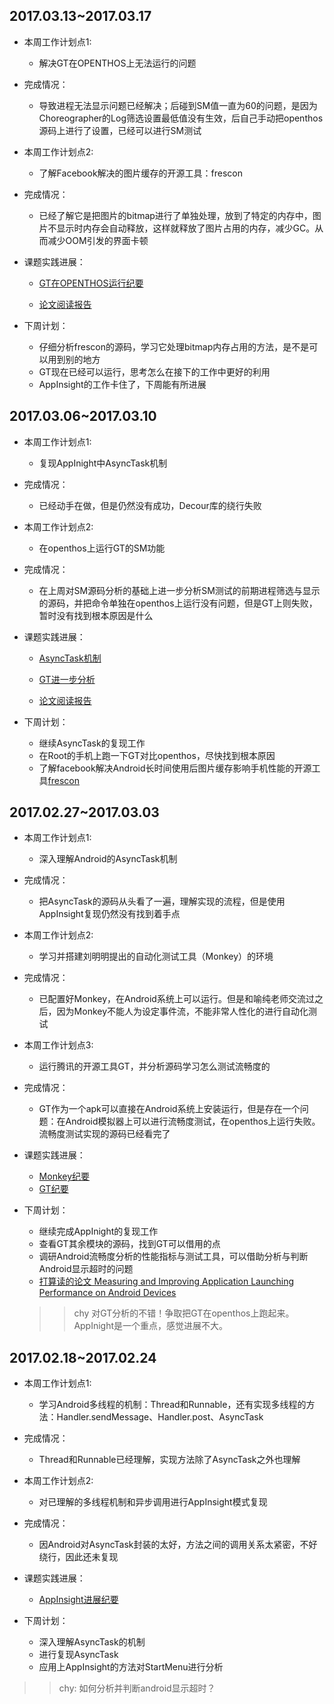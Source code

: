 ## 2017.03.13~2017.03.17

- 本周工作计划点1:
   
   - 解决GT在OPENTHOS上无法运行的问题
- 完成情况：
   
   - 导致进程无法显示问题已经解决；后碰到SM值一直为60的问题，是因为Choreographer的Log筛选设置最低值没有生效，后自己手动把openthos源码上进行了设置，已经可以进行SM测试
- 本周工作计划点2:
   
   - 了解Facebook解决的图片缓存的开源工具：frescon
- 完成情况：
   
   - 已经了解它是把图片的bitmap进行了单独处理，放到了特定的内存中，图片不显示时内存会自动释放，这样就释放了图片占用的内存，减少GC。从而减少OOM引发的界面卡顿
- 课题实践进展：
   
   - [GT在OPENTHOS运行纪要](https://github.com/openthos/research-analysis/blob/master/projects/android-log/GT/GT%E5%9C%A8OPENTHOS%E4%B8%8A%E5%AE%9E%E7%8E%B0.md)
   
   
   - [论文阅读报告](https://github.com/openthos/research-analysis/blob/master/developers/%E8%96%9B%E6%B5%B7%E9%BE%99/Testing%20for%20Poor%20Responsiveness%20in%20Android.docx)

- 下周计划：

  - 仔细分析frescon的源码，学习它处理bitmap内存占用的方法，是不是可以用到别的地方
  - GT现在已经可以运行，思考怎么在接下的工作中更好的利用
  - AppInsight的工作卡住了，下周能有所进展
  
## 2017.03.06~2017.03.10

- 本周工作计划点1:
   
   - 复现AppInight中AsyncTask机制
- 完成情况：
   
   - 已经动手在做，但是仍然没有成功，Decour库的绕行失败
- 本周工作计划点2:
   
   - 在openthos上运行GT的SM功能
- 完成情况：
   
   - 在上周对SM源码分析的基础上进一步分析SM测试的前期进程筛选与显示的源码，并把命令单独在openthos上运行没有问题，但是GT上则失败，暂时没有找到根本原因是什么
- 课题实践进展：
   
   - [AsyncTask机制](https://github.com/openthos/research-analysis/blob/master/projects/android-log/AsyncTask%E6%9C%BA%E5%88%B6%E8%A7%A3%E6%9E%90.md)
   
   - [GT进一步分析](https://github.com/openthos/research-analysis/blob/master/projects/android-log/GT/GT%E5%88%86%E6%9E%90.md)
   
   - [论文阅读报告](https://github.com/openthos/research-analysis/blob/master/developers/%E8%96%9B%E6%B5%B7%E9%BE%99/Reading_Report---Measuring%20and%20Improving%20Application%20Launching.docx)

- 下周计划：

  - 继续AsyncTask的复现工作
  - 在Root的手机上跑一下GT对比openthos，尽快找到根本原因
  - 了解facebook解决Android长时间使用后图片缓存影响手机性能的开源工具[frescon](https://www.fresco-cn.org/)
  



## 2017.02.27~2017.03.03

- 本周工作计划点1:
   
   - 深入理解Android的AsyncTask机制
- 完成情况：
   
   - 把AsyncTask的源码从头看了一遍，理解实现的流程，但是使用AppInsight复现仍然没有找到着手点
- 本周工作计划点2:
   
   - 学习并搭建刘明明提出的自动化测试工具（Monkey）的环境
- 完成情况：
   
   - 已配置好Monkey，在Android系统上可以运行。但是和喻纯老师交流过之后，因为Monkey不能人为设定事件流，不能非常人性化的进行自动化测试
- 本周工作计划点3:
   
   - 运行腾讯的开源工具GT，并分析源码学习怎么测试流畅度的
- 完成情况：
   
   - GT作为一个apk可以直接在Android系统上安装运行，但是存在一个问题：在Android模拟器上可以进行流畅度测试，在openthos上运行失败。流畅度测试实现的源码已经看完了
- 课题实践进展：
   
   - [Monkey纪要](https://github.com/openthos/research-analysis/blob/master/projects/android-log/Monkey%E4%BD%BF%E7%94%A8.md)
   
   - [GT纪要](https://github.com/openthos/research-analysis/blob/master/projects/android-log/GT/GT%E5%88%86%E6%9E%90.md)

- 下周计划：

  - 继续完成AppInight的复现工作
  - 查看GT其余模块的源码，找到GT可以借用的点
  - 调研Android流畅度分析的性能指标与测试工具，可以借助分析与判断Android显示超时的问题
  
  - [打算读的论文 Measuring and Improving Application Launching Performance on Android Devices](http://ieeexplore.ieee.org/abstract/document/6726978)
  
  >> chy 对GT分析的不错！争取把GT在openthos上跑起来。AppInight是一个重点，感觉进展不大。



## 2017.02.18~2017.02.24

- 本周工作计划点1:
   - 学习Android多线程的机制：Thread和Runnable，还有实现多线程的方法：Handler.sendMessage、Handler.post、AsyncTask
- 完成情况：
   - Thread和Runnable已经理解，实现方法除了AsyncTask之外也理解
- 本周工作计划点2:
   - 对已理解的多线程机制和异步调用进行AppInsight模式复现
- 完成情况：
   - 因Android对AsyncTask封装的太好，方法之间的调用关系太紧密，不好绕行，因此还未复现

- 课题实践进展：
  - [AppInsight进展纪要](https://github.com/openthos/research-analysis/blob/master/projects/android-log/AppInsight/Test.md)


- 下周计划：
  - 深入理解AsyncTask的机制
  - 进行复现AsyncTask
  - 应用上AppInsight的方法对StartMenu进行分析

>> chy: 如何分析并判断android显示超时？


  
